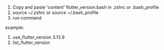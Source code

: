 1. Copy and paste 'content' flutter_version.bash in .zshrc or .bash_profile
2. source ~/.zshrc or source ~/.bash_profile
3. run command

example:
1. use_flutter_version 3.13.9
2. list_flutter_version
